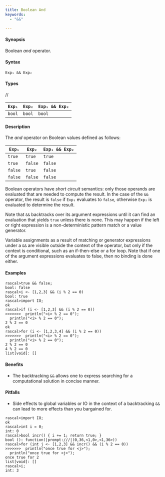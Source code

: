 ```yaml
---
title: Boolean And
keywords:
  - "&&"

---
```


#### Synopsis

Boolean _and_ operator.

#### Syntax

`Exp₁ && Exp₂`

#### Types

//

| `Exp₁` | `Exp₂`  | `Exp₁ && Exp₂`  |
| --- | --- | --- |
| `bool`       | `bool`         | `bool`  |


#### Description

The _and_ operator on Boolean values defined as follows:

| `Exp₁` | `Exp₂`  | `Exp₁ && Exp₂`  |
| --- | --- | --- |
| `true`       | `true`         | `true`  |
| `true`       | `false`         | `false`  |
| `false`       | `true`         | `false`  |
| `false`       | `false`         | `false`  |


Boolean operators have _short circuit_ semantics:  only those operands are evaluated that are needed to compute the result. In the case of the `&&` operator, the result is `false` if `Exp₁` evaluates to `false`, otherwise `Exp₂` is evaluated to determine the result.

Note that `&&` backtracks over its argument expressions until it can find an evaluation that yields `true` unless there is none. This may happen if the left or right expression is a non-deterministic pattern match or a value generator.

Variable assignments as a result of matching or generator expressions under a `&&` are visible outside the context of the operator, but only if the context is conditional, such as an if-then-else or a for loop. Note that if one of the argument expressions evaluates to false, then no binding is done either.

#### Examples


```rascal-shell 
rascal>true && false;
bool: false
rascal>i <- [1,2,3] && (i % 2 == 0)
bool: true
rascal>import IO;
ok
rascal>if (i <- [1,2,3] && (i % 2 == 0))
>>>>>>>  println("<i> % 2 == 0");
  println("<i> % 2 == 0");
2 % 2 == 0
ok
rascal>for (i <- [1,2,3,4] && (i % 2 == 0)) 
>>>>>>>  println("<i> % 2 == 0");
  println("<i> % 2 == 0");
2 % 2 == 0
4 % 2 == 0
list[void]: []
```

#### Benefits

*  The backtracking `&&` allows one to express searching for a computational solution in concise manner.

#### Pitfalls

*  Side effects to global variables or IO in the context of a backtracking `&&` can lead to more effects than you bargained for.


```rascal-shell 
rascal>import IO;
ok
rascal>int i = 0;
int: 0
rascal>bool incr() { i += 1; return true; }
bool (): function(|prompt:///|(0,36,<1,0>,<1,36>))
rascal>for (int j <- [1,2,3] && incr() && (i % 2 == 0)) 
>>>>>>>  println("once true for <j>");
  println("once true for <j>");
once true for 2
list[void]: []
rascal>i;
int: 3
```


